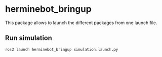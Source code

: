 # herminebot_bringup

This package allows to launch the different packages from one launch file.

## Run simulation

```ros2 launch herminebot_bringup simulation.launch.py```
